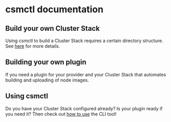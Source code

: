 # csmctl documentation

## Build your own Cluster Stack

Using csmctl to build a Cluster Stack requires a certain directory structure. See [here](./preparing_your_clusterstack_directory.md) for more details. 

## Building your own plugin

If you need a plugin for your provider and your Cluster Stack that automates building and uploading of node images.

## Using csmctl

Do you have your Cluster Stack configured already? Is your plugin ready if you need it? Then check out [how to use](how_to_use_csmctl.md) the CLI tool!
